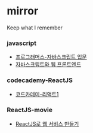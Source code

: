 # mirror
Keep what I remember

### javascript
- [프로그래머스-자바스크립트 입문](https://programmers.co.kr/learn/courses/3)
- [자바스크립트와 웹 프론트엔드](https://programmers.co.kr/learn/courses/10)

### codecademy-ReactJS
- [코드카데미-리액트1](https://www.codecademy.com/learn/react-101)

### ReactJS-movie
- [ReactJS로 웹 서비스 만들기](https://programmers.co.kr/learn/courses/944)